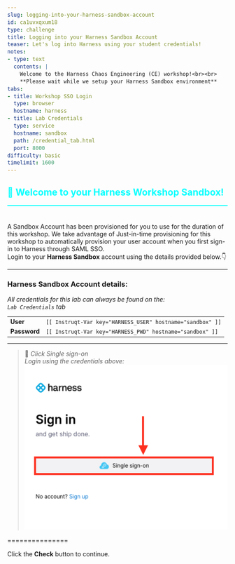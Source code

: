 ```yaml
---
slug: logging-into-your-harness-sandbox-account
id: ca1uvxqxum18
type: challenge
title: Logging into your Harness Sandbox Account
teaser: Let's log into Harness using your student credentials!
notes:
- type: text
  contents: |
    Welcome to the Harness Chaos Engineering (CE) workshop!<br><br>
    **Please wait while we setup your Harness Sandbox environment**
tabs:
- title: Workshop SSO Login
  type: browser
  hostname: harness
- title: Lab Credentials
  type: service
  hostname: sandbox
  path: /credential_tab.html
  port: 8000
difficulty: basic
timelimit: 1600
---
```


<style type="text/css" rel="stylesheet">
hr.cyan { background-color: cyan; color: cyan; height: 2px; margin-bottom: -10px; }
h2.cyan { color: cyan; }
</style><h2 class="cyan">👋 Welcome to your Harness Workshop Sandbox!</h2>
<hr class="cyan">
<br><br>

A Sandbox Account has been provisioned for you to use for the duration of this workshop.
We take advantage of Just-in-time provisioning for this workshop to automatically provision your user account when you first sign-in to Harness through SAML SSO.<br>
Login to your **Harness Sandbox** account using the details provided below.👇

---
### Harness Sandbox Account details:
*All credentials for this lab can always be found on the: <br>
 `Lab Credentials` tab* <br>

|   |   |
|---|---|
|__User__| ```[[ Instruqt-Var key="HARNESS_USER" hostname="sandbox" ]]``` |
|__Password__| ```[[ Instruqt-Var key="HARNESS_PWD" hostname="sandbox" ]]``` |



---

> 📝 *Click Single sign-on* <br>
> *Login using the credentials above:* <br>
> ![sso_login.png](https://raw.githubusercontent.com/jtitra/field-workshops/main/assets/images/sso_login.png)

===============

Click the **Check** button to continue.
